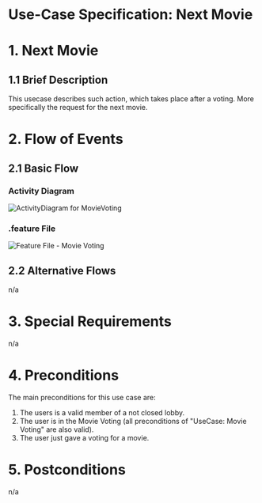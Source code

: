 # Use-Case Specification: Next Movie

# 1. Next Movie

## 1.1 Brief Description
This usecase describes such action, which takes place after a voting. More specifically the request for the next movie.


# 2. Flow of Events

## 2.1 Basic Flow

### Activity Diagram
![ActivityDiagram for MovieVoting](../ActivityDiagrams/ActivityDiagram_NextMovie.jpg)

### .feature File
![Feature File - Movie Voting](./Screenshots/feature-file-movie-voting.png)


## 2.2 Alternative Flows
n/a

# 3. Special Requirements
n/a

# 4. Preconditions
The main preconditions for this use case are:

 1. The users is a valid member of a not closed lobby.
 4. The user is in the Movie Voting (all preconditions of "UseCase: Movie Voting" are also valid).
 5. The user just gave a voting for a movie.

# 5. Postconditions
n/a
